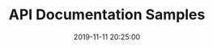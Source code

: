 ---
layout: inner
position: left
title: 'API Documentation Samples'
jump_link: 'api_samples'
date: 2019-11-11 20:25:00
categories: writingsamples
featured_image: '/samples/api_samples/chainio_create_documents_small.png'
project_link: '/samples/api_samples/chainio_create_documents.png'
primary_sample_title: 'Create Documents'
primary_sample_description: 'Directions for how to use an API endpoint to create JSON documents on the Chain.io service.'
primary_sample_copyright: 'Chain.io'
primary_sample_type: 'image'
more_samples:
  - content_url: '/samples/api/swagger.yaml'
    type: 'text'
    title: 'Sample of Swagger/OpenAPI 3 YAML File'
    description: 'A simplified version of a YAML file for a Swagger API that is part of a personal project.'
    copyright: 'None'
  - content_url: '/samples/api/chainio_authentication_methods.png'
    type: 'image'
    title: 'Authentication Methods'
    description: 'Explains how to authenticate for one of Chain.ios APIs.'
    copyright: 'Chain.io'
---